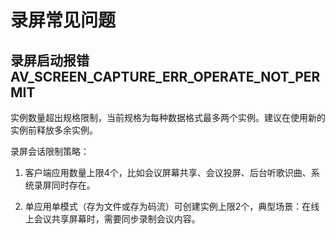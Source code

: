 # 录屏常见问题

<!--Kit: Media Kit-->
<!--Subsystem: Multimedia-->
<!--Owner: @zzs_911-->
<!--Designer: @stupig001-->
<!--Tester: @xdlinc-->
<!--Adviser: @w_Machine_cc-->

## 录屏启动报错AV_SCREEN_CAPTURE_ERR_OPERATE_NOT_PERMIT

实例数量超出规格限制，当前规格为每种数据格式最多两个实例。建议在使用新的实例前释放多余实例。

录屏会话限制策略：

1. 客户端应用数量上限4个，比如会议屏幕共享、会议投屏、后台听歌识曲、系统录屏同时存在。

2. 单应用单模式（存为文件或存为码流）可创建实例上限2个，典型场景：在线上会议共享屏幕时，需要同步录制会议内容。
